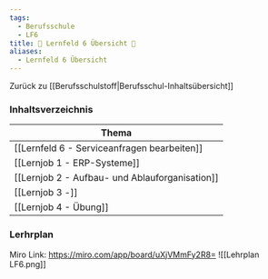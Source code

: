 ```yaml
---
tags:
  - Berufsschule
  - LF6
title: 📖 Lernfeld 6 Übersicht 📖
aliases:
  - Lernfeld 6 Übersicht
---
```

Zurück zu [[Berufsschulstoff|Berufsschul-Inhaltsübersicht]]

### Inhaltsverzeichnis

|Thema|
|-----|
|[[Lernfeld 6 - Serviceanfragen bearbeiten]] |
|[[Lernjob 1 - ERP-Systeme]] |
|[[Lernjob 2 - Aufbau- und Ablauforganisation]] |
|[[Lernjob 3 -]]|
|[[Lernjob 4 - Übung]]|

### Lerhrplan
Miro Link: https://miro.com/app/board/uXjVMmFy2R8=
![[Lehrplan LF6.png]]

